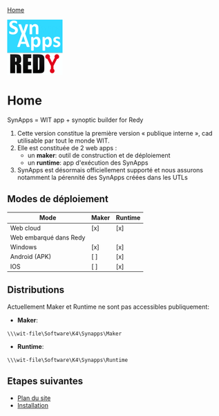 [Home](sitemap.md)

![SynApps](assets/logoSynApps128.png)

# Home

SynApps = WIT app + synoptic builder for Redy

1. Cette version constitue la première version « publique interne », cad utilisable par tout le monde WIT.
2. Elle est constituée de 2 web apps : 
    * un **maker**: outil de construction et de déploiement
    * un **runtime**: app d'exécution des SynApps
3. SynApps est désormais officiellement supporté et nous assurons notamment la pérennité des SynApps créées dans les UTLs

## Modes de déploiement

| Mode                            | Maker | Runtime |
|---------------------------------|-------|---------|
| Web cloud                       |  [x]  |   [x]   |
| Web embarqué dans Redy          |       |         |
| Windows                         |  [x]  |   [x]   |
| Android (APK)                   |  [ ]  |   [x]   |
| IOS                             |  [ ]  |   [x]   |

## Distributions

Actuellement Maker et Runtime ne sont pas accessibles publiquement:

* **Maker**:
```
\\\wit-file\Software\K4\Synapps\Maker
 ```
* **Runtime**:
```
\\\wit-file\Software\K4\Synapps\Runtime
```

## Etapes suivantes

* [Plan du site](sitemap.md)
* [Installation](install.md)
